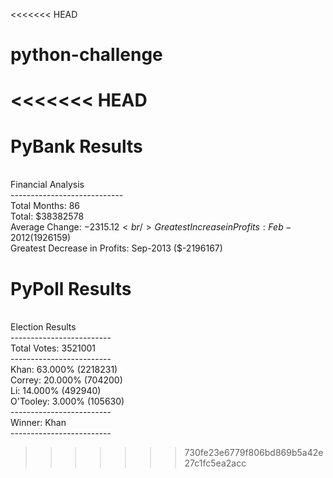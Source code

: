<<<<<<< HEAD
# python-challenge
<<<<<<< HEAD
=======
# PyBank Results

<br />Financial Analysis
<br />----------------------------
<br />Total Months: 86
<br />Total: $38382578
<br />Average  Change: $-2315.12
<br />Greatest Increase in Profits: Feb-2012 ($1926159)
<br />Greatest Decrease in Profits: Sep-2013 ($-2196167)



# PyPoll Results

<br />Election Results
<br />-------------------------
<br />Total Votes: 3521001
<br />-------------------------
<br />Khan: 63.000% (2218231)
<br />Correy: 20.000% (704200)
<br />Li: 14.000% (492940)
<br />O'Tooley: 3.000% (105630)
<br />-------------------------
<br />Winner: Khan
<br />-------------------------
>>>>>>> 730fe23e6779f806bd869b5a42e27c1fc5ea2acc
